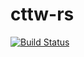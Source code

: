 cttw-rs
=======
[![Build Status](https://travis-ci.org/gifnksm/cttw-rs.svg)](https://travis-ci.org/gifnksm/cttw-rs)

